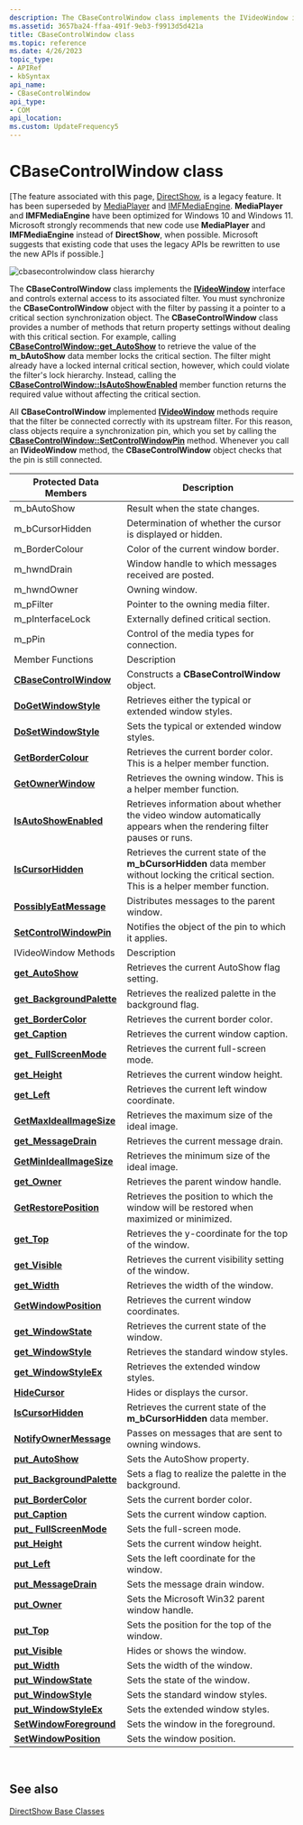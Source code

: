 ```yaml
---
description: The CBaseControlWindow class implements the IVideoWindow interface and controls external access to its associated filter.
ms.assetid: 3657ba24-ffaa-491f-9eb3-f9913d5d421a
title: CBaseControlWindow class
ms.topic: reference
ms.date: 4/26/2023
topic_type: 
- APIRef
- kbSyntax
api_name: 
- CBaseControlWindow
api_type: 
- COM
api_location: 
ms.custom: UpdateFrequency5
---
```


# CBaseControlWindow class

\[The feature associated with this page, [DirectShow](/windows/win32/directshow/directshow), is a legacy feature. It has been superseded by [MediaPlayer](/uwp/api/Windows.Media.Playback.MediaPlayer) and [IMFMediaEngine](/windows/win32/api/mfmediaengine/nn-mfmediaengine-imfmediaengine). **MediaPlayer** and **IMFMediaEngine** have been optimized for Windows 10 and Windows 11. Microsoft strongly recommends that new code use **MediaPlayer** and **IMFMediaEngine** instead of **DirectShow**, when possible. Microsoft suggests that existing code that uses the legacy APIs be rewritten to use the new APIs if possible.\]

![cbasecontrolwindow class hierarchy](images/wctrl01.png)

The **CBaseControlWindow** class implements the [**IVideoWindow**](/windows/desktop/api/Control/nn-control-ivideowindow) interface and controls external access to its associated filter. You must synchronize the **CBaseControlWindow** object with the filter by passing it a pointer to a critical section synchronization object. The **CBaseControlWindow** class provides a number of methods that return property settings without dealing with this critical section. For example, calling [**CBaseControlWindow::get\_AutoShow**](cbasecontrolwindow-get-autoshow.md) to retrieve the value of the **m\_bAutoShow** data member locks the critical section. The filter might already have a locked internal critical section, however, which could violate the filter's lock hierarchy. Instead, calling the [**CBaseControlWindow::IsAutoShowEnabled**](cbasecontrolwindow-isautoshowenabled.md) member function returns the required value without affecting the critical section.

All **CBaseControlWindow** implemented [**IVideoWindow**](/windows/desktop/api/Control/nn-control-ivideowindow) methods require that the filter be connected correctly with its upstream filter. For this reason, class objects require a synchronization pin, which you set by calling the [**CBaseControlWindow::SetControlWindowPin**](cbasecontrolwindow-setcontrolwindowpin.md) method. Whenever you call an **IVideoWindow** method, the **CBaseControlWindow** object checks that the pin is still connected.



| Protected Data Members                                                     | Description                                                                                                                                 |
|----------------------------------------------------------------------------|---------------------------------------------------------------------------------------------------------------------------------------------|
| m\_bAutoShow                                                               | Result when the state changes.                                                                                                              |
| m\_bCursorHidden                                                           | Determination of whether the cursor is displayed or hidden.                                                                                 |
| m\_BorderColour                                                            | Color of the current window border.                                                                                                         |
| m\_hwndDrain                                                               | Window handle to which messages received are posted.                                                                                        |
| m\_hwndOwner                                                               | Owning window.                                                                                                                              |
| m\_pFilter                                                                 | Pointer to the owning media filter.                                                                                                         |
| m\_pInterfaceLock                                                          | Externally defined critical section.                                                                                                        |
| m\_pPin                                                                    | Control of the media types for connection.                                                                                                  |
| Member Functions                                                           | Description                                                                                                                                 |
| [**CBaseControlWindow**](cbasecontrolwindow-cbasecontrolwindow.md)        | Constructs a **CBaseControlWindow** object.                                                                                                 |
| [**DoGetWindowStyle**](cbasecontrolwindow-dogetwindowstyle.md)            | Retrieves either the typical or extended window styles.                                                                                     |
| [**DoSetWindowStyle**](cbasecontrolwindow-dosetwindowstyle.md)            | Sets the typical or extended window styles.                                                                                                 |
| [**GetBorderColour**](cbasecontrolwindow-getbordercolour.md)              | Retrieves the current border color. This is a helper member function.                                                                       |
| [**GetOwnerWindow**](cbasecontrolwindow-getownerwindow.md)                | Retrieves the owning window. This is a helper member function.                                                                              |
| [**IsAutoShowEnabled**](cbasecontrolwindow-isautoshowenabled.md)          | Retrieves information about whether the video window automatically appears when the rendering filter pauses or runs.                        |
| [**IsCursorHidden**](cbasecontrolwindow-iscursorhidden.md)                | Retrieves the current state of the **m\_bCursorHidden** data member without locking the critical section. This is a helper member function. |
| [**PossiblyEatMessage**](cbasecontrolwindow-possiblyeatmessage.md)        | Distributes messages to the parent window.                                                                                                  |
| [**SetControlWindowPin**](cbasecontrolwindow-setcontrolwindowpin.md)      | Notifies the object of the pin to which it applies.                                                                                         |
| IVideoWindow Methods                                                       | Description                                                                                                                                 |
| [**get\_AutoShow**](cbasecontrolwindow-get-autoshow.md)                   | Retrieves the current AutoShow flag setting.                                                                                                |
| [**get\_BackgroundPalette**](cbasecontrolwindow-get-backgroundpalette.md) | Retrieves the realized palette in the background flag.                                                                                      |
| [**get\_BorderColor**](cbasecontrolwindow-get-bordercolor.md)             | Retrieves the current border color.                                                                                                         |
| [**get\_Caption**](cbasecontrolwindow-get-caption.md)                     | Retrieves the current window caption.                                                                                                       |
| [**get\_ FullScreenMode**](cbasecontrolwindow-get-fullscreenmode.md)      | Retrieves the current full-screen mode.                                                                                                     |
| [**get\_Height**](cbasecontrolwindow-get-height.md)                       | Retrieves the current window height.                                                                                                        |
| [**get\_Left**](cbasecontrolwindow-get-left.md)                           | Retrieves the current left window coordinate.                                                                                               |
| [**GetMaxIdealImageSize**](cbasecontrolwindow-getmaxidealimagesize.md)    | Retrieves the maximum size of the ideal image.                                                                                              |
| [**get\_MessageDrain**](cbasecontrolwindow-get-messagedrain.md)           | Retrieves the current message drain.                                                                                                        |
| [**GetMinIdealImageSize**](cbasecontrolwindow-getminidealimagesize.md)    | Retrieves the minimum size of the ideal image.                                                                                              |
| [**get\_Owner**](cbasecontrolwindow-get-owner.md)                         | Retrieves the parent window handle.                                                                                                         |
| [**GetRestorePosition**](cbasecontrolwindow-getrestoreposition.md)        | Retrieves the position to which the window will be restored when maximized or minimized.                                                    |
| [**get\_Top**](cbasecontrolwindow-get-top.md)                             | Retrieves the y-coordinate for the top of the window.                                                                                       |
| [**get\_Visible**](cbasecontrolwindow-get-visible.md)                     | Retrieves the current visibility setting of the window.                                                                                     |
| [**get\_Width**](cbasecontrolwindow-get-width.md)                         | Retrieves the width of the window.                                                                                                          |
| [**GetWindowPosition**](cbasecontrolwindow-getwindowposition.md)          | Retrieves the current window coordinates.                                                                                                   |
| [**get\_WindowState**](cbasecontrolwindow-get-windowstate.md)             | Retrieves the current state of the window.                                                                                                  |
| [**get\_WindowStyle**](cbasecontrolwindow-get-windowstyle.md)             | Retrieves the standard window styles.                                                                                                       |
| [**get\_WindowStyleEx**](cbasecontrolwindow-get-windowstyleex.md)         | Retrieves the extended window styles.                                                                                                       |
| [**HideCursor**](cbasecontrolwindow-hidecursor.md)                        | Hides or displays the cursor.                                                                                                               |
| [**IsCursorHidden**](cbasecontrolwindow-iscursorhidden.md)                | Retrieves the current state of the **m\_bCursorHidden** data member.                                                                        |
| [**NotifyOwnerMessage**](cbasecontrolwindow-notifyownermessage.md)        | Passes on messages that are sent to owning windows.                                                                                         |
| [**put\_AutoShow**](cbasecontrolwindow-put-autoshow.md)                   | Sets the AutoShow property.                                                                                                                 |
| [**put\_BackgroundPalette**](cbasecontrolwindow-put-backgroundpalette.md) | Sets a flag to realize the palette in the background.                                                                                       |
| [**put\_BorderColor**](cbasecontrolwindow-put-bordercolor.md)             | Sets the current border color.                                                                                                              |
| [**put\_Caption**](cbasecontrolwindow-put-caption.md)                     | Sets the current window caption.                                                                                                            |
| [**put\_ FullScreenMode**](cbasecontrolwindow-put-fullscreenmode.md)      | Sets the full-screen mode.                                                                                                                  |
| [**put\_Height**](cbasecontrolwindow-put-height.md)                       | Sets the current window height.                                                                                                             |
| [**put\_Left**](cbasecontrolwindow-put-left.md)                           | Sets the left coordinate for the window.                                                                                                    |
| [**put\_MessageDrain**](cbasecontrolwindow-put-messagedrain.md)           | Sets the message drain window.                                                                                                              |
| [**put\_Owner**](cbasecontrolwindow-put-owner.md)                         | Sets the Microsoft Win32 parent window handle.                                                                                              |
| [**put\_Top**](cbasecontrolwindow-put-top.md)                             | Sets the position for the top of the window.                                                                                                |
| [**put\_Visible**](cbasecontrolwindow-put-visible.md)                     | Hides or shows the window.                                                                                                                  |
| [**put\_Width**](cbasecontrolwindow-put-width.md)                         | Sets the width of the window.                                                                                                               |
| [**put\_WindowState**](cbasecontrolwindow-put-windowstate.md)             | Sets the state of the window.                                                                                                               |
| [**put\_WindowStyle**](cbasecontrolwindow-put-windowstyle.md)             | Sets the standard window styles.                                                                                                            |
| [**put\_WindowStyleEx**](cbasecontrolwindow-put-windowstyleex.md)         | Sets the extended window styles.                                                                                                            |
| [**SetWindowForeground**](cbasecontrolwindow-setwindowforeground.md)      | Sets the window in the foreground.                                                                                                          |
| [**SetWindowPosition**](cbasecontrolwindow-setwindowposition.md)          | Sets the window position.                                                                                                                   |



 

## See also

<dl> <dt>

[DirectShow Base Classes](directshow-base-classes.md)
</dt> </dl>

 

 



